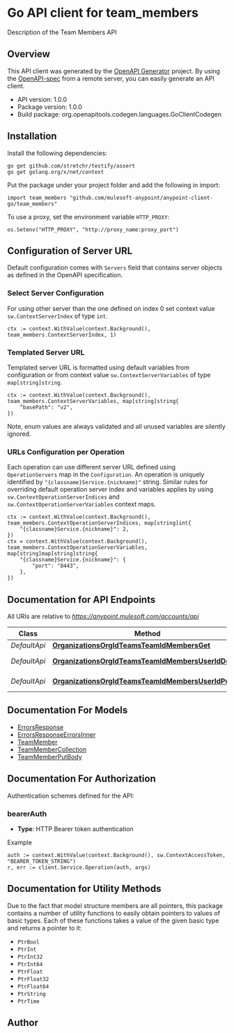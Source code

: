 # Go API client for team_members

Description of the Team Members API

## Overview
This API client was generated by the [OpenAPI Generator](https://openapi-generator.tech) project.  By using the [OpenAPI-spec](https://www.openapis.org/) from a remote server, you can easily generate an API client.

- API version: 1.0.0
- Package version: 1.0.0
- Build package: org.openapitools.codegen.languages.GoClientCodegen

## Installation

Install the following dependencies:

```shell
go get github.com/stretchr/testify/assert
go get golang.org/x/net/context
```

Put the package under your project folder and add the following in import:

```golang
import team_members "github.com/mulesoft-anypoint/anypoint-client-go/team_members"
```

To use a proxy, set the environment variable `HTTP_PROXY`:

```golang
os.Setenv("HTTP_PROXY", "http://proxy_name:proxy_port")
```

## Configuration of Server URL

Default configuration comes with `Servers` field that contains server objects as defined in the OpenAPI specification.

### Select Server Configuration

For using other server than the one defined on index 0 set context value `sw.ContextServerIndex` of type `int`.

```golang
ctx := context.WithValue(context.Background(), team_members.ContextServerIndex, 1)
```

### Templated Server URL

Templated server URL is formatted using default variables from configuration or from context value `sw.ContextServerVariables` of type `map[string]string`.

```golang
ctx := context.WithValue(context.Background(), team_members.ContextServerVariables, map[string]string{
	"basePath": "v2",
})
```

Note, enum values are always validated and all unused variables are silently ignored.

### URLs Configuration per Operation

Each operation can use different server URL defined using `OperationServers` map in the `Configuration`.
An operation is uniquely identified by `"{classname}Service.{nickname}"` string.
Similar rules for overriding default operation server index and variables applies by using `sw.ContextOperationServerIndices` and `sw.ContextOperationServerVariables` context maps.

```golang
ctx := context.WithValue(context.Background(), team_members.ContextOperationServerIndices, map[string]int{
	"{classname}Service.{nickname}": 2,
})
ctx = context.WithValue(context.Background(), team_members.ContextOperationServerVariables, map[string]map[string]string{
	"{classname}Service.{nickname}": {
		"port": "8443",
	},
})
```

## Documentation for API Endpoints

All URIs are relative to *https://anypoint.mulesoft.com/accounts/api*

Class | Method | HTTP request | Description
------------ | ------------- | ------------- | -------------
*DefaultApi* | [**OrganizationsOrgIdTeamsTeamIdMembersGet**](docs/DefaultApi.md#organizationsorgidteamsteamidmembersget) | **Get** /organizations/{orgId}/teams/{teamId}/members | 
*DefaultApi* | [**OrganizationsOrgIdTeamsTeamIdMembersUserIdDelete**](docs/DefaultApi.md#organizationsorgidteamsteamidmembersuseriddelete) | **Delete** /organizations/{orgId}/teams/{teamId}/members/{userId} | 
*DefaultApi* | [**OrganizationsOrgIdTeamsTeamIdMembersUserIdPut**](docs/DefaultApi.md#organizationsorgidteamsteamidmembersuseridput) | **Put** /organizations/{orgId}/teams/{teamId}/members/{userId} | 


## Documentation For Models

 - [ErrorsResponse](docs/ErrorsResponse.md)
 - [ErrorsResponseErrorsInner](docs/ErrorsResponseErrorsInner.md)
 - [TeamMember](docs/TeamMember.md)
 - [TeamMemberCollection](docs/TeamMemberCollection.md)
 - [TeamMemberPutBody](docs/TeamMemberPutBody.md)


## Documentation For Authorization


Authentication schemes defined for the API:
### bearerAuth

- **Type**: HTTP Bearer token authentication

Example

```golang
auth := context.WithValue(context.Background(), sw.ContextAccessToken, "BEARER_TOKEN_STRING")
r, err := client.Service.Operation(auth, args)
```


## Documentation for Utility Methods

Due to the fact that model structure members are all pointers, this package contains
a number of utility functions to easily obtain pointers to values of basic types.
Each of these functions takes a value of the given basic type and returns a pointer to it:

* `PtrBool`
* `PtrInt`
* `PtrInt32`
* `PtrInt64`
* `PtrFloat`
* `PtrFloat32`
* `PtrFloat64`
* `PtrString`
* `PtrTime`

## Author



